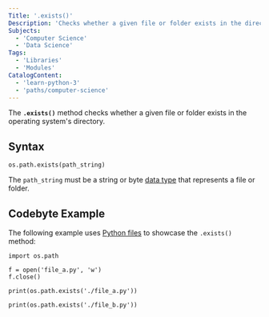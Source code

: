 ```yaml
---
Title: '.exists()'
Description: 'Checks whether a given file or folder exists in the directory of an operating system.'
Subjects:
  - 'Computer Science'
  - 'Data Science'
Tags:
  - 'Libraries'
  - 'Modules'
CatalogContent:
  - 'learn-python-3'
  - 'paths/computer-science'
---
```


The **`.exists()`** method checks whether a given file or folder exists in the operating system's directory.

## Syntax

```pseudo
os.path.exists(path_string)
```

The `path_string` must be a string or byte [data type](https://www.codecademy.com/resources/docs/python/data-types) that represents a file or folder.

## Codebyte Example

The following example uses [Python files](https://www.codecademy.com/resources/docs/python/files) to showcase the `.exists()` method:

```codebyte/python
import os.path

f = open('file_a.py', 'w')
f.close()

print(os.path.exists('./file_a.py'))

print(os.path.exists('./file_b.py'))
```
